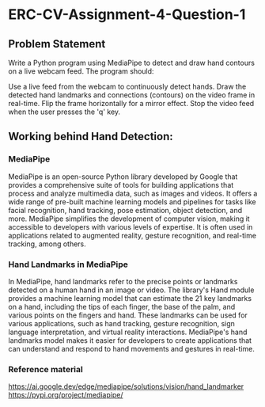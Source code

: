 # ERC-CV-Assignment-4-Question-1



## Problem Statement

Write a Python program using MediaPipe to detect and draw hand contours on a live webcam feed. The program should:

Use a live feed from the webcam to continuously detect hands.
Draw the detected hand landmarks and connections (contours) on the video frame in real-time.
Flip the frame horizontally for a mirror effect.
Stop the video feed when the user presses the 'q' key.


## Working behind Hand Detection:

### MediaPipe
MediaPipe is an open-source Python library developed by Google that provides a comprehensive suite of tools for building applications that process and analyze multimedia data, such as images and videos. It offers a wide range of pre-built machine learning models and pipelines for tasks like facial recognition, hand tracking, pose estimation, object detection, and more. MediaPipe simplifies the development of computer vision, making it accessible to developers with various levels of expertise. It is often used in applications related to augmented reality, gesture recognition, and real-time tracking, among others.

### Hand Landmarks in MediaPipe
In MediaPipe, hand landmarks refer to the precise points or landmarks detected on a human hand in an image or video. The library's Hand module provides a machine learning model that can estimate the 21 key landmarks on a hand, including the tips of each finger, the base of the palm, and various points on the fingers and hand. These landmarks can be used for various applications, such as hand tracking, gesture recognition, sign language interpretation, and virtual reality interactions. MediaPipe's hand landmarks model makes it easier for developers to create applications that can understand and respond to hand movements and gestures in real-time.

### Reference material
https://ai.google.dev/edge/mediapipe/solutions/vision/hand_landmarker
https://pypi.org/project/mediapipe/
